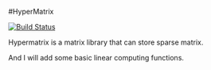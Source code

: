 #HyperMatrix

[![Build Status](https://travis-ci.org/ictxiangxin/hypermatrix.svg?branch=master)](https://travis-ci.org/ictxiangxin/hypermatrix)

Hypermatrix is a matrix library that can store sparse matrix.

And I will add some basic linear computing functions.
